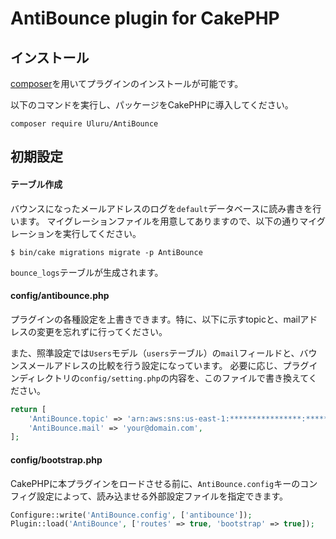 # AntiBounce plugin for CakePHP

## インストール

[composer](http://getcomposer.org)を用いてプラグインのインストールが可能です。

以下のコマンドを実行し、パッケージをCakePHPに導入してください。

```
composer require Uluru/AntiBounce
```

## 初期設定

#### テーブル作成

バウンスになったメールアドレスのログを`default`データベースに読み書きを行います。
マイグレーションファイルを用意してありますので、以下の通りマイグレーションを実行してください。

```
$ bin/cake migrations migrate -p AntiBounce
```

`bounce_logs`テーブルが生成されます。

#### config/antibounce.php

プラグインの各種設定を上書きできます。特に、以下に示すtopicと、mailアドレスの変更を忘れずに行ってください。

また、照準設定では`Users`モデル（`users`テーブル）の`mail`フィールドと、バウンスメールアドレスの比較を行う設定になっています。
必要に応じ、プラグインディレクトリの`config/setting.php`の内容を、このファイルで書き換えてください。

```php
return [
    'AntiBounce.topic' => 'arn:aws:sns:us-east-1:****************:***********',
    'AntiBounce.mail' => 'your@domain.com',
];
```

#### config/bootstrap.php

CakePHPに本プラグインをロードさせる前に、`AntiBounce.config`キーのコンフィグ設定によって、読み込ませる外部設定ファイルを指定できます。

```php
Configure::write('AntiBounce.config', ['antibounce']);
Plugin::load('AntiBounce', ['routes' => true, 'bootstrap' => true]);
```

